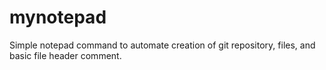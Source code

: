 # mynotepad
Simple notepad command to automate creation of git repository, files, and basic file header comment.
